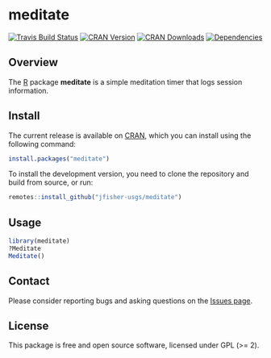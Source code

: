 # meditate

[![Travis Build Status](https://travis-ci.org/jfisher-usgs/meditate.svg?branch=master)](https://travis-ci.org/jfisher-usgs/meditate)
[![CRAN Version](https://www.r-pkg.org/badges/version/meditate)](https://CRAN.R-project.org/package=meditate)
[![CRAN Downloads](https://cranlogs.r-pkg.org/badges/meditate?color=brightgreen)](https://CRAN.R-project.org/package=meditate)
[![Dependencies](https://tinyverse.netlify.com/badge/meditate)](https://CRAN.R-project.org/package=meditate)

## Overview

The [R](https://www.r-project.org/) package **meditate** is a simple meditation timer that logs session information.

## Install

The current release is available on [CRAN](https://CRAN.R-project.org/package=meditate "The Comprehensive R Archive Network"),
which you can install using the following command:

```r
install.packages("meditate")
```

To install the development version, you need to clone the repository and build from source, or run:

```r
remotes::install_github("jfisher-usgs/meditate")
```

## Usage

```r
library(meditate)
?Meditate
Meditate()
```

## Contact

Please consider reporting bugs and asking questions on the [Issues page](https://github.com/jfisher-usgs/meditate/issues).

## License

This package is free and open source software, licensed under GPL (>= 2).

